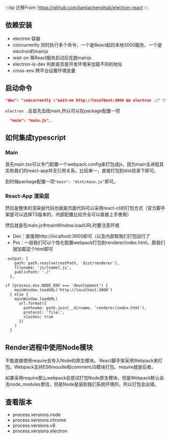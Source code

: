 :::tip
迁移From: https://github.com/jianjiachenghub/electron-react
:::
## 依赖安装

- electron 容器
- concurrently 同时执行多个命令，一个是React起的本地3000服务，一个是electron的mainjs
- wait-on 等React服务启动后在跑mainjs
- electron-is-dev 判断是否是开发环境来加载不同的地址
- cross-env 跨平台设置环境变量

## 启动命令

```json
"dev": "concurrently \"wait-on http://localhost:3000 && electron .\" \"cross-env BROWSER=none npm start\""
```
`electron .`会首先去找main,所以可以在package配置一项

```json
  "main": "main.js",
```

## 如何集成typescript

### Main
首先main.tsx可以专门配置一个webpack.config来打包成js，因为main主进程其实和我们的react-app并无引用关系，比较单一，直接打包到dist目录下即可。

到时候package配置一项`"main": "dist/main.js"`即可。

### React-App 渲染层
然后是整体的渲染层代码也就是页面代码可以采用react-cli的打包方式（官方脚手架是可以选择TS版本的，内部配置比较齐全可以直接上手使用）

然后就是在main.js中mainWindow.loadURL时要注意环境
- Dev：直接用http://localhost:3000即可（以及内部帮我们打包运行了
- Pro：一般我们可以个性化配置webpack打包到renderer/index.html，那我们就加载这个html即可

```
 output: {
    path: path.resolve(rootPath, 'dist/renderer'),
    filename: 'js/[name].js',
    publicPath: './'
  },
```

```
if (process.env.NODE_ENV === 'development') {
    mainWindow.loadURL('http://localhost:3000')
  } else {
    mainWindow.loadURL(
      url.format({
        pathname: path.join(__dirname, 'renderer/index.html'),
        protocol: 'file:',
        slashes: true
      })
    )
  }
```


## Render进程中使用Node模块

不能直接使用require去导入Node的原生模块。 React脚手架采用Webpack来打包。Webpack支持ES6moudle和commentJS模块打包。require就是后者。

如果采用require那么webpack会尝试打包Node原生模块，但是Webpack默认会去node_modules里找，但是Node是装到我们系统环境的，所以打包会出错。

## 查看版本

- process.versions.node
- process.versions.chrome
- process.versions.v8
- process.versions.electron